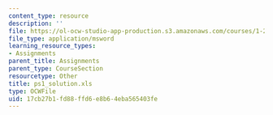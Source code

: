 ```yaml
---
content_type: resource
description: ''
file: https://ol-ocw-studio-app-production.s3.amazonaws.com/courses/1-224j-carrier-systems-fall-2003/17cb27b1fd88ffd6e8b64eba565403fe_ps1_solution.xls
file_type: application/msword
learning_resource_types:
- Assignments
parent_title: Assignments
parent_type: CourseSection
resourcetype: Other
title: ps1_solution.xls
type: OCWFile
uid: 17cb27b1-fd88-ffd6-e8b6-4eba565403fe
---
```

